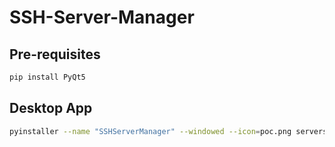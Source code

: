 # SSH-Server-Manager

## Pre-requisites
```bash
pip install PyQt5
```

## Desktop App
```bash
pyinstaller --name "SSHServerManager" --windowed --icon=poc.png servers.py
```
